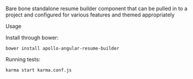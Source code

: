 Bare bone standalone resume builder component that can be pulled in to a project and configured for various features and themed appropriately

Usage

Install through bower:

    bower install apollo-angular-resume-builder
Running tests:

    karma start karma.conf.js

